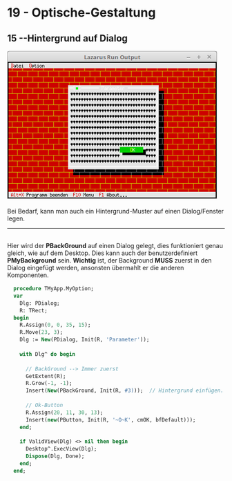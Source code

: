 # 19 - Optische-Gestaltung
## 15 --Hintergrund auf Dialog

<img src="image.png" alt="Selfhtml"><br><br>
Bei Bedarf, kann man auch ein Hintergrund-Muster auf einen Dialog/Fenster legen.
<hr><br>
Hier wird der <b>PBackGround</b> auf einen Dialog gelegt, dies funktioniert genau gleich, wie auf dem Desktop.
Dies kann auch der benutzerdefiniert <b>PMyBackground</b> sein.
<b>Wichtig</b> ist, der Background <b>MUSS</b> zuerst in den Dialog eingefügt werden,
ansonsten übermahlt er die anderen Komponenten.

```pascal
  procedure TMyApp.MyOption;
  var
    Dlg: PDialog;
    R: TRect;
  begin
    R.Assign(0, 0, 35, 15);
    R.Move(23, 3);
    Dlg := New(PDialog, Init(R, 'Parameter'));

    with Dlg^ do begin

      // BackGround --> Immer zuerst
      GetExtent(R);
      R.Grow(-1, -1);
      Insert(New(PBackGround, Init(R, #3)));  // Hintergrund einfügen.

      // Ok-Button
      R.Assign(20, 11, 30, 13);
      Insert(new(PButton, Init(R, '~O~K', cmOK, bfDefault)));
    end;

    if ValidView(Dlg) <> nil then begin
      Desktop^.ExecView(Dlg);
      Dispose(Dlg, Done);
    end;
  end;
```


